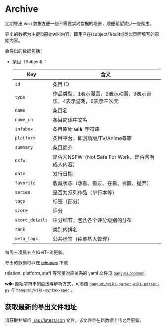 # Archive

定期导出 wiki 数据方便一些不需要实时数据的场景，顺便希望减少一些爬虫。

导出的数据为主键和原始wiki内容，即用户在/subject/1/edit或类似页面填写的原始内容。

会导出的数据包括：

- 条目（Subject）：
  
  | **Key**           | **含义**                                                                 |
  |-------------------|--------------------------------------------------------------------------|
  | `id`              | 条目 ID                                                                  |
  | `type`            | 作品类型，1表示漫画，2表示动画，3表示音乐，4表示游戏，6表示三次元             |
  | `name`            | 条目名                                                                   |
  | `name_cn`         | 条目简体中文名                                                            |
  | `infobox`         | 条目原始 **wiki** 字符串                                                   |
  | `platform`        | 条目平台，即剧场版/TV/Anime等等                                            |
  | `summary`         | 条目简介                                                                  |
  | `nsfw`            | 是否为NSFW（Not Safe For Work，是否含有成人内容）                           |
  | `date`            | 发行日期                                                                  |
  | `favorite`        | 收藏状态（想看、看过、在看、搁置、抛弃）                                     |
  | `series`          | 是否为系列作品（单行本等）                                                  |
  | `tags`            | 标签（部分）                                                              |
  | `score`           | 评分                                                                     |
  | `score_details`   | 评分细节，包含各个评分级别的分布                                            |
  | `rank`            | 类别内排名                                                                |
  | `meta_tags`       | 公共标签（由维基人管理）                                                   |

每周三凌晨五点(GMT+8)更新。

导出的数据可以在 [releases](https://github.com/bangumi/Archive/releases/tag/archive) 下载

relation, platform, staff 等常量对应关系的 yaml 文件见 [`bangumi/common`](https://github.com/bangumi/common)。

**wiki** 原始字符串的语法与解析方式，可参照 [`bangumi/wiki-parser`](https://github.com/bangumi/wiki-parser) [`wiki-parser-py`](https://github.com/bangumi/wiki-parser-py) 与 [`bangumi/wiki-syntax-spec`](https://github.com/bangumi/wiki-syntax-spec) 。

## 获取最新的导出文件地址

请获取并解析 [./aux/latest.json](./aux/latest.json) 文件，该文件会在新数据上传之后更新。


